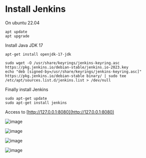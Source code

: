 # Install Jenkins

On ubuntu 22.04

```
apt update
apt upgrade
```
Install Java JDK 17
```
apt-get install openjdk-17-jdk
```
```
sudo wget -O /usr/share/keyrings/jenkins-keyring.asc https://pkg.jenkins.io/debian-stable/jenkins.io-2023.key
echo "deb [signed-by=/usr/share/keyrings/jenkins-keyring.asc]" https://pkg.jenkins.io/debian-stable binary/ | sudo tee /etc/apt/sources.list.d/jenkins.list > /dev/null
```
Finally install Jenkins
```
sudo apt-get update
sudo apt-get install jenkins
```

Access to [http://127.0.0.1:8080](http://127.0.0.1:8080)


![image](https://github.com/user-attachments/assets/5634d17f-6edc-44fc-8fb9-29eeed4ee365)

![image](https://github.com/user-attachments/assets/363c1909-38b6-4439-845f-1dba3a68c116)

![image](https://github.com/user-attachments/assets/839d6d8f-81ce-4418-86db-cc8683d7dfc2)

![image](https://github.com/user-attachments/assets/05d9f097-e5ba-468f-9a22-3f3061b999fb)


